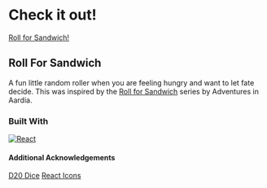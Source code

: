 # Check it out!
<a href="https://anna-kb.github.io/roll-for-sandwich/">Roll for Sandwich!</a>

## Roll For Sandwich
A fun little random roller when you are feeling hungry and want to let fate decide. This was inspired by the <a href="https://www.tiktok.com/@adventuresinaardia">Roll for Sandwich</a> series by Adventures in Aardia. 



### Built With

[![React][React.js]][React-url]



#### Additional Acknowledgements

<a href="https://pixabay.com/illustrations/d20-dice-dungeons-dragons-2699387/">D20 Dice</a>
[React Icons](https://react-icons.github.io/react-icons/search)

[React.js]: https://img.shields.io/badge/React-20232A?style=for-the-badge&logo=react&logoColor=61DAFB
[React-url]: https://reactjs.org/
